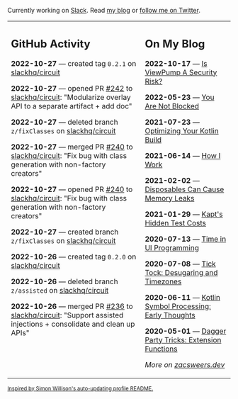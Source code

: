 Currently working on [Slack](https://slack.com/). Read [my blog](https://zacsweers.dev/) or [follow me on Twitter](https://twitter.com/ZacSweers).

<table><tr><td valign="top" width="60%">

## GitHub Activity
<!-- githubActivity starts -->
**2022-10-27** — created tag `0.2.1` on [slackhq/circuit](https://github.com/slackhq/circuit)

**2022-10-27** — opened PR [#242](https://github.com/slackhq/circuit/pull/242) to [slackhq/circuit](https://github.com/slackhq/circuit): "Modularize overlay API to a separate artifact + add doc"

**2022-10-27** — deleted branch `z/fixClasses` on [slackhq/circuit](https://github.com/slackhq/circuit)

**2022-10-27** — merged PR [#240](https://github.com/slackhq/circuit/pull/240) to [slackhq/circuit](https://github.com/slackhq/circuit): "Fix bug with class generation with non-factory creators"

**2022-10-27** — opened PR [#240](https://github.com/slackhq/circuit/pull/240) to [slackhq/circuit](https://github.com/slackhq/circuit): "Fix bug with class generation with non-factory creators"

**2022-10-27** — created branch `z/fixClasses` on [slackhq/circuit](https://github.com/slackhq/circuit)

**2022-10-26** — created tag `0.2.0` on [slackhq/circuit](https://github.com/slackhq/circuit)

**2022-10-26** — deleted branch `z/assisted` on [slackhq/circuit](https://github.com/slackhq/circuit)

**2022-10-26** — merged PR [#236](https://github.com/slackhq/circuit/pull/236) to [slackhq/circuit](https://github.com/slackhq/circuit): "Support assisted injections + consolidate and clean up APIs"
<!-- githubActivity ends -->
</td><td valign="top" width="40%">

## On My Blog
<!-- blog starts -->
**2022-10-17** — [Is ViewPump A Security Risk?](https://www.zacsweers.dev/is-viewpump-a-security-risk/)

**2022-05-23** — [You Are Not Blocked](https://www.zacsweers.dev/you-are-not-blocked/)

**2021-07-23** — [Optimizing Your Kotlin Build](https://www.zacsweers.dev/optimizing-your-kotlin-build/)

**2021-06-14** — [How I Work](https://www.zacsweers.dev/how-i-work/)

**2021-02-02** — [Disposables Can Cause Memory Leaks](https://www.zacsweers.dev/disposables-can-cause-memory-leaks/)

**2021-01-29** — [Kapt's Hidden Test Costs](https://www.zacsweers.dev/kapts-hidden-test-costs/)

**2020-07-13** — [Time in UI Programming](https://www.zacsweers.dev/time-in-ui/)

**2020-07-08** — [Tick Tock: Desugaring and Timezones](https://www.zacsweers.dev/ticktock-desugaring-timezones/)

**2020-06-11** — [Kotlin Symbol Processing: Early Thoughts](https://www.zacsweers.dev/kotlin-symbol-processor-early-thoughts/)

**2020-05-01** — [Dagger Party Tricks: Extension Functions](https://www.zacsweers.dev/dagger-party-tricks-extension-functions/)
<!-- blog ends -->
_More on [zacsweers.dev](https://zacsweers.dev/)_
</td></tr></table>

<sub><a href="https://simonwillison.net/2020/Jul/10/self-updating-profile-readme/">Inspired by Simon Willison's auto-updating profile README.</a></sub>